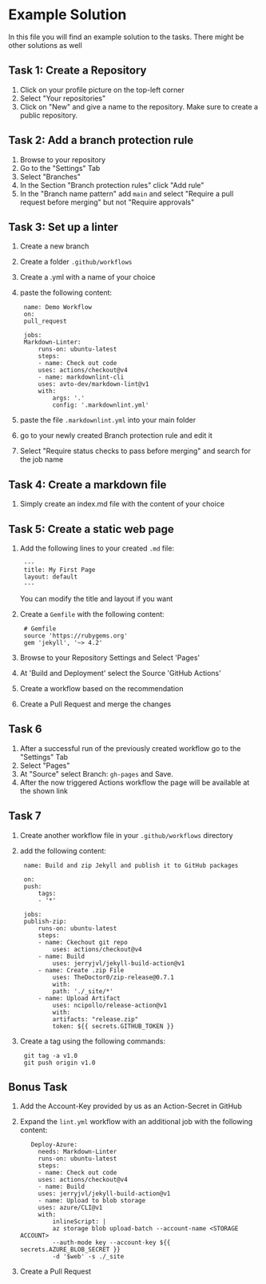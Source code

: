 # Example Solution

In this file you will find an example solution to the tasks.
There might be other solutions as well

## Task 1: Create a Repository

1. Click on your profile picture on the top-left corner
2. Select "Your repositories"
3. Click on "New" and give a name to the repository.
Make sure to create a public repository.

## Task 2: Add a branch protection rule

1. Browse to your repository
2. Go to the "Settings" Tab
3. Select "Branches"
4. In the Section "Branch protection rules" click "Add rule"
5. In the "Branch name pattern" add `main` and select
"Require a pull request before merging" but not
"Require approvals"

## Task 3: Set up a linter

1. Create a new branch
2. Create a folder `.github/workflows`
3. Create a .yml with a name of your choice
4. paste the following content:

        name: Demo Workflow
        on:
        pull_request

        jobs: 
        Markdown-Linter:
            runs-on: ubuntu-latest
            steps:
            - name: Check out code
            uses: actions/checkout@v4
            - name: markdownlint-cli
            uses: avto-dev/markdown-lint@v1
            with:
                args: '.'
                config: '.markdownlint.yml'
5. paste the file `.markdownlint.yml` into your main folder
6. go to your newly created Branch protection rule and edit it
7. Select "Require status checks to pass before merging" and search
for the job name

## Task 4: Create a markdown file

1. Simply create an index.md file with the content of your choice

## Task 5: Create a static web page

1. Add the following lines to your created `.md` file:

        ---
        title: My First Page
        layout: default
        ---
    You can modify the title and layout if you want
2. Create a `Gemfile` with the following content:

        # Gemfile
        source 'https://rubygems.org'
        gem 'jekyll', '~> 4.2'
3. Browse to your Repository Settings and Select 'Pages'
4. At 'Build and Deployment' select the Source 'GitHub Actions'
5. Create a workflow based on the recommendation
6. Create a Pull Request and merge the changes

## Task 6

1. After a successful run of the previously created workflow
go to the "Settings" Tab
2. Select "Pages"
3. At "Source" select Branch: `gh-pages` and Save.
4. After the now triggered Actions workflow the page will be available at the shown
link

## Task 7

1. Create another workflow file in your `.github/workflows` directory
2. add the following content:

        name: Build and zip Jekyll and publish it to GitHub packages

        on:
        push:
            tags:
            - '*'

        jobs:
        publish-zip:
            runs-on: ubuntu-latest
            steps:
            - name: Ckechout git repo
                uses: actions/checkout@v4
            - name: Build
                uses: jerryjvl/jekyll-build-action@v1
            - name: Create .zip File
                uses: TheDoctor0/zip-release@0.7.1
                with:
                path: './_site/*'
            - name: Upload Artifact
                uses: ncipollo/release-action@v1
                with:
                artifacts: "release.zip"
                token: ${{ secrets.GITHUB_TOKEN }}

3. Create a tag using the following commands:

        git tag -a v1.0
        git push origin v1.0

## Bonus Task

1. Add the Account-Key provided by us as an Action-Secret in GitHub
2. Expand the `lint.yml` workflow with an additional job with the following content:

          Deploy-Azure:
            needs: Markdown-Linter
            runs-on: ubuntu-latest
            steps:
            - name: Check out code
            uses: actions/checkout@v4
            - name: Build
            uses: jerryjvl/jekyll-build-action@v1
            - name: Upload to blob storage
            uses: azure/CLI@v1
            with:
                inlineScript: |
                az storage blob upload-batch --account-name <STORAGE ACCOUNT>
                --auth-mode key --account-key ${{ secrets.AZURE_BLOB_SECRET }}
                -d '$web' -s ./_site

3. Create a Pull Request
